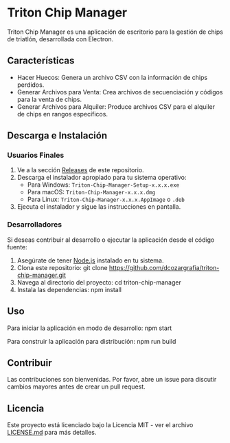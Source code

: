 # Triton Chip Manager

Triton Chip Manager es una aplicación de escritorio para la gestión de chips de triatlón, desarrollada con Electron.

## Características

- Hacer Huecos: Genera un archivo CSV con la información de chips perdidos.
- Generar Archivos para Venta: Crea archivos de secuenciación y códigos para la venta de chips.
- Generar Archivos para Alquiler: Produce archivos CSV para el alquiler de chips en rangos específicos.

## Descarga e Instalación

### Usuarios Finales

1. Ve a la sección [Releases](https://github.com/dcozargrafia/triton-chip-manager/releases) de este repositorio.
2. Descarga el instalador apropiado para tu sistema operativo:
   - Para Windows: `Triton-Chip-Manager-Setup-x.x.x.exe`
   - Para macOS: `Triton-Chip-Manager-x.x.x.dmg`
   - Para Linux: `Triton-Chip-Manager-x.x.x.AppImage` o `.deb`
3. Ejecuta el instalador y sigue las instrucciones en pantalla.

### Desarrolladores

Si deseas contribuir al desarrollo o ejecutar la aplicación desde el código fuente:

1. Asegúrate de tener [Node.js](https://nodejs.org/) instalado en tu sistema.
2. Clona este repositorio:
git clone https://github.com/dcozargrafia/triton-chip-manager.git
3. Navega al directorio del proyecto:
cd triton-chip-manager
4. Instala las dependencias:
npm install
## Uso

Para iniciar la aplicación en modo de desarrollo:
npm start

Para construir la aplicación para distribución:
npm run build

## Contribuir

Las contribuciones son bienvenidas. Por favor, abre un issue para discutir cambios mayores antes de crear un pull request.

## Licencia

Este proyecto está licenciado bajo la Licencia MIT - ver el archivo [LICENSE.md](LICENSE.md) para más detalles.
